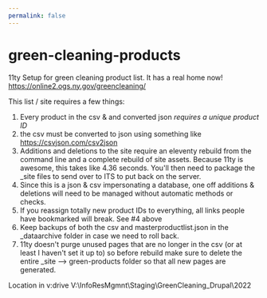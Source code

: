 ```yaml
---
permalink: false
---
```

# green-cleaning-products
11ty Setup for green cleaning product list. It has a real home now! https://online2.ogs.ny.gov/greencleaning/

This list / site requires a few things:
1. Every product in the csv & and converted json *requires a unique product ID* 
2. the csv must be converted to json using something like https://csvjson.com/csv2json 
3. Additions and deletions to the site require an eleventy rebuild from the command line and a complete rebuild of site assets. Because 11ty is awesome, this takes like 4.36 seconds. You'll then need to package the _site files to send over to ITS to put back on the server.
4. Since this is a json & csv impersonating a database, one off additions & deletions will need to be managed without automatic methods or checks. 
5. If you reassign totally new product IDs to everything, all links people have bookmarked will break. See #4 above
6. Keep backups of both the csv and masterproductlist.json in the _dataarchive folder in case we need to roll back.
7. 11ty doesn't purge unused pages that are no longer in the csv (or at least I haven't set it up to) so before rebuild make sure to delete the entire _site --> green-products folder so that all new pages are generated. 

Location in v:drive V:\InfoResMgmnt\Staging\GreenCleaning_Drupal\2022 


